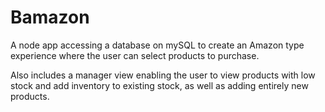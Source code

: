 # Bamazon

A node app accessing a database on mySQL to create an Amazon type experience where the user can select products to purchase. 

Also includes a manager view enabling the user to view products with low stock and add inventory to existing stock, as well as adding 
entirely new products.